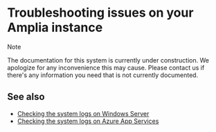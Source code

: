 ﻿# Troubleshooting issues on your Amplia instance

> [!NOTE]
> The documentation for this system is currently under construction. We apologize for any inconvenience this may cause. Please
> contact us if there's any information you need that is not currently documented.

## See also

* [Checking the system logs on Windows Server](../windows/check-logs.md)
* [Checking the system logs on Azure App Services](../azure/check-logs.md)
